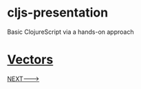 # cljs-presentation
Basic ClojureScript via a hands-on approach

# [Vectors](https://github.com/wallclockbuilder/cljs-presentation/blob/master/9_vectors/9_vectors.cljs)

[NEXT--->](https://github.com/wallclockbuilder/cljs-presentation/blob/master/10_maps)
